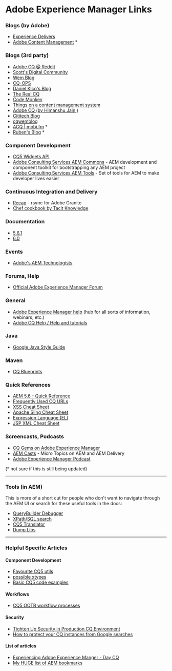 Adobe Experience Manager Links
=========

### Blogs (by Adobe)
* [Experience Delivers](http://experiencedelivers.adobe.com/cemblog/en/experiencedelivers.html)
* [Adobe Content Management](http://blogs.adobe.com/contentmanagement/) *

### Blogs (3rd party)
* [Adobe CQ @ Reddit](http://www.reddit.com/r/adobecq/)
* [Scott's Digital Community](http://scottsdigitalcommunity.blogspot.ca/)
* [Wem Blog](http://www.wemblog.com/)
* [CQ-OPS](http://cq-ops.tumblr.com/)
* [Daniel Klco's Blog](http://www.danklco.com/)
* [The Real CQ](http://therealcq.blogspot.de/)
* [Code Monkey](http://blog.kristianwright.com/)
* [Things on a content management system](http://cqdump.wordpress.com/)
* [Adobe CQ (by Himanshu Jain )](http://cqinnovator.blogspot.in/?view=classic)
* [Cititech Blog](http://www.citytechinc.com/us/en/blog.html)
* [cqwemblog](http://cqwemblog.wordpress.com/)
* [ACQ | mobi.fm](http://mobi.fm/blog/category/acq/) *
* [Ruben's Blog](http://ruben42.wordpress.com/) *

### Component Development
* [CQ5 Widgets API](http://dev.day.com/docs/en/cq/current/widgets-api/index.html)
* [Adobe Consulting Services AEM Commons](http://adobe-consulting-services.github.io/acs-aem-commons/) - AEM development and component toolkit for bootstrapping any AEM project
* [Adobe Consulting Services AEM Tools](http://adobe-consulting-services.github.io/acs-aem-tools/) - Set of tools for AEM to make developer lives easier

### Continuous Integration and Delivery 
* [Recap](http://adamcin.net/net.adamcin.recap/) - rsync for Adobe Granite
* [Chef cookbook by Tacit Knowledge](https://github.com/tacitknowledge/aem-cookbook)

### Documentation
* [5.6.1](http://dev.day.com/docs/en/cq/current.html)
* [6.0](http://docs.adobe.com/content/docs/en/aem/6-0.html)

### Events
* [Adobe's AEM Technologists](https://communities.adobe.com/en/communities/aem_technologistsdevelopersarchitects/home.html)

### Forums, Help
* [Official Adobe Experience Manager Forum](http://help-forums.adobe.com/content/adobeforums/en/experience-manager-forum/adobe-experience-manager.html)

### General
* [Adobe Experience Manager help](http://helpx.adobe.com/marketing-cloud/experience-manager.html) (hub for all sorts of information, webinars, etc.)
* [Adobe CQ Help / Help and tutorials](http://helpx.adobe.com/experience-manager/topics.html)

### Java
* [Google Java Style Guide](http://google-styleguide.googlecode.com/svn/trunk/javaguide.html)

### Maven
* [CQ Blueprints](http://www.cqblueprints.com/)

### Quick References
* [AEM 5.6 - Quick Reference](http://www.aemcasts.com/qr.html)
* [Frequently Used CQ URLs](http://cq5geeks.blogspot.com/2013/02/frequently-used-cq-urls.html)
* [XSS Cheat Sheet](http://dev.day.com/content/docs/en/cq/current/developing/securitychecklist/_jcr_content/par/download/file.res/xss_cheat_sheet.pdf)
* [Apache Sling Cheat Sheet](http://dev.day.com/content/ddc/blog/2008/07/cheatsheet/_jcr_content/par/download/file)
* [Expression Language (EL)](http://docs.oracle.com/javaee/1.4/tutorial/doc/JSPIntro7.html)
* [JSP XML Cheat Sheet](http://ndpsoftware.com/JSPXMLCheatSheet.html)

### Screencasts, Podcasts
* [CQ Gems on Adobe Experience Manager](http://dev.day.com/gems)
* [AEM Casts](http://www.aemcasts.com/) -  Micro Topics on AEM and AEM Delivery
* [Adobe Experience Manager Podcast](http://aempodcast.com/)


(* not sure if this is still being updated)

----------------------------------------

### Tools (in AEM)
This is more of a short cut for people who don't want to navigate through the AEM UI or search for these useful tools in the docs:

* [QueryBuilder Debugger](http://localhost:4502/libs/cq/search/content/querydebug.html)
* [XPath/SQL search](http://localhost:4502/crx/explorer/ui/search.jsp)
* [CQ5 Translator](http://localhost:4502/libs/cq/i18n/translator.html)
* [Dump Libs](http://localhost:4502/libs/cq/ui/content/dumplibs.html)

----------------------------------------

### Helpful Specific Articles

#### Component Development
* [Favourite CQ5 utils](http://experiencedelivers.adobe.com/cemblog/en/experiencedelivers/2013/05/my-favourite-cq5-utils.html)
* [possible xtypes](http://dev.day.com/docs/en/cq/current/developing/widgets/xtypes.html)
* [Basic CQ5 code examples](http://experiencedelivers.adobe.com/cemblog/en/experiencedelivers/2012/06/basic-cq5-code-samples.html)

#### Workflows
* [CQ5 OOTB workflow processes](http://blogs.adobe.com/contentmanagement/2013/05/13/cq-5-6-out-of-the-box-workflow-processes-and-what-they-docan-be-used-for/)


#### Security
* [Tighten Up Security in Production CQ Environment](http://www.hsufengko.com/home/tighten-up-security-in-production-cq-environment)
* [How to protect your CQ instances from Google searches](http://crxdelight.com/2012/02/04/how-to-protect-your-cq-instances-from-google-searches/)

#### List of articles
* [Experiencing Adobe Experience Manger - Day CQ](http://experience-aem.blogspot.com/2013/08/in-blog-experiencing-adobe-experience.html)
* [My HUGE list of AEM bookmarks](http://aemtips.blogspot.com/2013/05/my-huge-list-of-aem-bookmarks.html)
